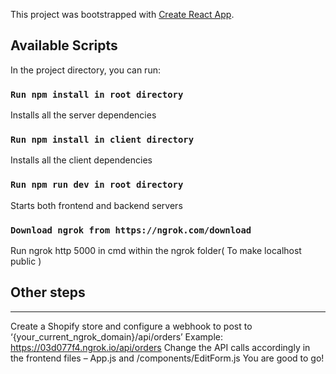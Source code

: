 This project was bootstrapped with [Create React App](https://github.com/facebook/create-react-app).

## Available Scripts

In the project directory, you can run:

### `Run npm install in root directory`

Installs all the server dependencies

### `Run npm install in client directory`

Installs all the client dependencies

### `Run npm run dev in root directory`

Starts both frontend and backend servers

### `Download ngrok from https://ngrok.com/download`

Run ngrok http 5000 in cmd within the ngrok folder( To make localhost public )

## Other steps

---

Create a Shopify store and configure a webhook to post to ‘{your_current_ngrok_domain}/api/orders’
Example: https://03d077f4.ngrok.io/api/orders
Change the API calls accordingly in the frontend files – App.js and /components/EditForm.js
You are good to go!
